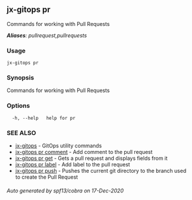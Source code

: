## jx-gitops pr

Commands for working with Pull Requests

***Aliases**: pullrequest,pullrequests*

### Usage

```
jx-gitops pr
```

### Synopsis

Commands for working with Pull Requests

### Options

```
  -h, --help   help for pr
```

### SEE ALSO

* [jx-gitops](jx-gitops.md)	 - GitOps utility commands
* [jx-gitops pr comment](jx-gitops_pr_comment.md)	 - Add comment to the pull request
* [jx-gitops pr get](jx-gitops_pr_get.md)	 - Gets a pull request and displays fields from it
* [jx-gitops pr label](jx-gitops_pr_label.md)	 - Add label to the pull request
* [jx-gitops pr push](jx-gitops_pr_push.md)	 - Pushes the current git directory to the branch used to create the Pull Request

###### Auto generated by spf13/cobra on 17-Dec-2020
